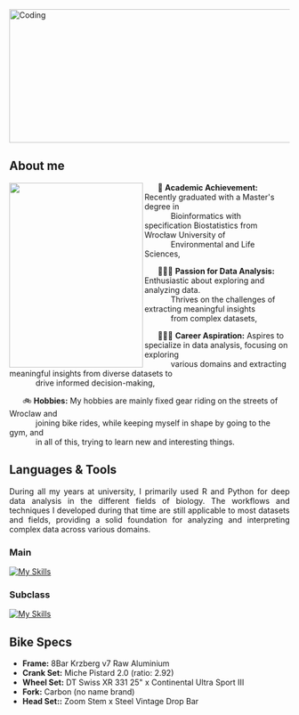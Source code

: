 <img src="https://github.com/user-attachments/assets/8d16f38a-2e01-4566-8420-70ab04f42ebf" alt="Coding" align="center" width="1080" height="240">


## About me
<img align="left" width="240" height="332" src="https://github.com/user-attachments/assets/791062ef-9cff-438a-a776-af2fe7feb936">

&nbsp;&nbsp;&nbsp;&nbsp;&nbsp;  📖 **Academic Achievement:** Recently graduated with a Master's degree in   
&nbsp;&nbsp;&nbsp;&nbsp;&nbsp;&nbsp;&nbsp;&nbsp;&nbsp;&nbsp;&nbsp; Bioinformatics with specification Biostatistics from Wrocław University of    
&nbsp;&nbsp;&nbsp;&nbsp;&nbsp;&nbsp;&nbsp;&nbsp;&nbsp;&nbsp;&nbsp; Environmental and Life Sciences,

&nbsp;&nbsp;&nbsp;&nbsp;&nbsp;  👨🏼‍💻 **Passion for Data Analysis:** Enthusiastic about exploring and analyzing data.  
&nbsp;&nbsp;&nbsp;&nbsp;&nbsp;&nbsp;&nbsp;&nbsp;&nbsp;&nbsp;&nbsp; Thrives on the challenges of extracting meaningful insights  
&nbsp;&nbsp;&nbsp;&nbsp;&nbsp;&nbsp;&nbsp;&nbsp;&nbsp;&nbsp;&nbsp; from complex datasets,

&nbsp;&nbsp;&nbsp;&nbsp;&nbsp;  🏋🏼‍♂️ **Career Aspiration:** Aspires to specialize in data analysis, focusing on exploring    
&nbsp;&nbsp;&nbsp;&nbsp;&nbsp;&nbsp;&nbsp;&nbsp;&nbsp;&nbsp;&nbsp; various domains and extracting meaningful insights from diverse datasets to  
&nbsp;&nbsp;&nbsp;&nbsp;&nbsp;&nbsp;&nbsp;&nbsp;&nbsp;&nbsp;&nbsp; drive informed decision-making,

&nbsp;&nbsp;&nbsp;&nbsp;&nbsp;  🚲 **Hobbies:**  My hobbies are mainly fixed gear riding on the streets of Wroclaw and   
&nbsp;&nbsp;&nbsp;&nbsp;&nbsp;&nbsp;&nbsp;&nbsp;&nbsp;&nbsp;&nbsp; joining bike rides, while keeping myself in shape by going to the gym, and  
&nbsp;&nbsp;&nbsp;&nbsp;&nbsp;&nbsp;&nbsp;&nbsp;&nbsp;&nbsp;&nbsp; in all of this, trying to learn new and interesting things.

<div>
  
## Languages & Tools
<div align="justify"> During all my years at university, I primarily used R and Python for deep data analysis in the different fields of biology. The workflows and techniques I developed during that time are still applicable to most datasets and fields, providing a solid foundation for analyzing and interpreting complex data across various domains. </div>

### Main 
[![My Skills](https://skillicons.dev/icons?i=py,r,visualstudio,mysql,powerbi)](https://skillicons.dev)

### Subclass
[![My Skills](https://skillicons.dev/icons?i=tensorflow,vim,bash,anaconda,latex)](https://skillicons.dev)

## Bike Specs
* **Frame:** 8Bar Krzberg v7 Raw Aluminium
* **Crank Set:** Miche Pistard 2.0 (ratio: 2.92)
* **Wheel Set:** DT Swiss XR 331 25" x Continental Ultra Sport III
* **Fork:** Carbon (no name brand)
* **Head Set::** Zoom Stem x Steel Vintage Drop Bar  
